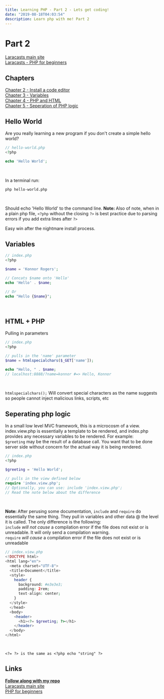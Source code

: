 ```yaml
---
title: Learning PHP - Part 2 - Lets get coding!
date: "2019-08-18T04:03:54"
description: Learn php with me! Part 2
---
```


# Part 2

[Laracasts main site](https://laracasts.com)<br>
[Laracasts - PHP for beginners](https://laracasts.com/series/php-for-beginners)

## Chapters

[Chapter 2 - Install a code editor](https://laracasts.com/series/php-for-beginners/episodes/2)<br>
[Chapter 3 - Variables](https://laracasts.com/series/php-for-beginners/episodes/3)<br>
[Chapter 4 - PHP and HTML](https://laracasts.com/series/php-for-beginners/episodes/4)<br>
[Chapter 5 - Seperation of PHP logic](https://laracasts.com/series/php-for-beginners/episodes/5)


## Hello World

Are you really learning a new program if you don't create a simple hello world?

```php
// hello-world.php
<?php

echo 'Hello World';

```
<br>

In a terminal run:

```bash
php hello-world.php
```
<br>

Should echo 'Hello World' to the command line.
<strong>Note: </strong>Also of note, when in a plain php file, `<?php` without the closing `?>` is best
practice due to parsing errors if you add extra lines after `?>`

Easy win after the nightmare install process.

## Variables

```php
// index.php
<?php

$name = 'Konnor Rogers';

// Concats $name onto 'Hello'
echo 'Hello' . $name;

// Or
echo "Hello {$name}";
```
<br>

## HTML + PHP

Pulling in parameters

```php
// index.php
<?php

// pulls in the 'name' parameter
$name = htmlspecialchars($_GET['name']);

echo "Hello, " . $name;
// localhost:8888/?name=konnor #=> Hello, Konnor
```
<br>


`htmlspecialchars();` Will convert special characters as the name suggests so
people cannot inject malicious links, scripts, etc

## Seperating php logic

In a small low level MVC framework, this is a microcosm of a view.
index.view.php is essentially a template to be rendered, and index.php provides
any necessary variables to be rendered. For example: <br>
`$greeting` may be the result of a database call. You want that to be done server
side without concern for the actual way it is being rendered.

```php
// index.php
<?php

$greeting = 'Hello World';

// pulls in the view defined below
require 'index.view.php';
// Optionally, you can use: include 'index.view.php';
// Read the note below about the difference
```
<br>

<strong>Note: </strong> After perusing some documentation, `include` and `require`
do essentially the same thing. They pull in variables and other data @ the level
it is called. The only difference is the following:<br>
`include` <em>will not cause</em> a compilation error if the file does not exist
or is unreadable. It will only send a compilation warning.<br>
`require` <em>will cause</em> a compilation error if the file does not exist or is unreadable

```php
// index.view.php
<!DOCTYPE html>
<html lang="en">
  <meta charset="UTF-8">
  <title>Document</title>
  <style>
    header {
      background: #e3e3e3;
      padding: 2rem;
      text-align: center;
    }
  </style>
  </head>
  <body>
    <header>
      <h1><?= $greeting; ?></h1>
    </header>
  </body>
</html>
```
<br>

`<?= ?> is the same as <?php echo "string" ?>`

## Links

<strong>[Follow along with my repo](https://github.com/ParamagicDev/php-for-beginners)</strong><br>
[Laracasts main site](https://laracasts.com)<br>
[PHP for beginners](https://laracasts.com/series/php-for-beginners)<br>
